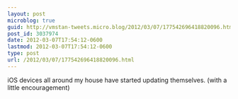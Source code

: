 ```yaml
---
layout: post
microblog: true
guid: http://vmstan-tweets.micro.blog/2012/03/07/177542696418820096.html
post_id: 3037974
date: 2012-03-07T17:54:12-0600
lastmod: 2012-03-07T17:54:12-0600
type: post
url: /2012/03/07/177542696418820096.html
---
```

iOS devices all around my house have started updating themselves. (with a little encouragement)
